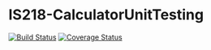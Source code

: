 # IS218-CalculatorUnitTesting
[![Build Status](https://www.travis-ci.com/itanne99/IS218-CalculatorUnitTesting.svg?branch=main)](https://www.travis-ci.com/itanne99/IS218-CalculatorUnitTesting) 
[![Coverage Status](https://coveralls.io/repos/github/ChinonsoChima/IS218-Calculator/badge.svg?branch=master)](https://coveralls.io/github/ChinonsoChima/IS218-Calculator?branch=master)
